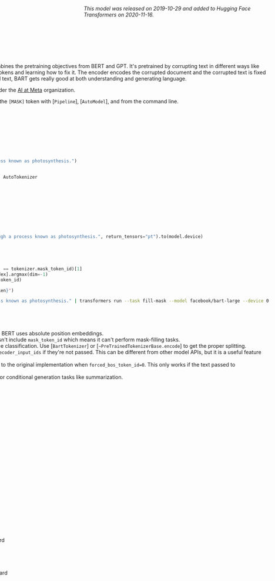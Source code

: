 <!--Copyright 2020 The HuggingFace Team. All rights reserved.

Licensed under the Apache License, Version 2.0 (the "License"); you may not use this file except in compliance with
the License. You may obtain a copy of the License at

http://www.apache.org/licenses/LICENSE-2.0

Unless required by applicable law or agreed to in writing, software distributed under the License is distributed on
an "AS IS" BASIS, WITHOUT WARRANTIES OR CONDITIONS OF ANY KIND, either express or implied. See the License for the
specific language governing permissions and limitations under the License.

⚠️ Note that this file is in Markdown but contain specific syntax for our doc-builder (similar to MDX) that may not be
rendered properly in your Markdown viewer.

-->
*This model was released on 2019-10-29 and added to Hugging Face Transformers on 2020-11-16.*

<div style="float: right;">
    <div class="flex flex-wrap space-x-1">
    <img alt="PyTorch" src="https://img.shields.io/badge/PyTorch-DE3412?style=flat&logo=pytorch&logoColor=white">
    <img alt="FlashAttention" src="https://img.shields.io/badge/%E2%9A%A1%EF%B8%8E%20FlashAttention-eae0c8?style=flat">
    <img alt="SDPA" src="https://img.shields.io/badge/SDPA-DE3412?style=flat&logo=pytorch&logoColor=white">
</div>

# BART
[BART](https://huggingface.co/papers/1910.13461) is a sequence-to-sequence model that combines the pretraining objectives from BERT and GPT. It's pretrained by corrupting text in different ways like deleting words, shuffling sentences, or masking tokens and learning how to fix it. The encoder encodes the corrupted document and the corrupted text is fixed by the decoder. As it learns to recover the original text, BART gets really good at both understanding and generating language.

You can find all the original BART checkpoints under the [AI at Meta](https://huggingface.co/facebook?search_models=bart) organization.

The example below demonstrates how to predict the `[MASK]` token with [`Pipeline`], [`AutoModel`], and from the command line.

<hfoptions id="usage">
<hfoption id="Pipeline">

```py
import torch
from transformers import pipeline

pipeline = pipeline(
    task="fill-mask",
    model="facebook/bart-large",
    dtype=torch.float16,
    device=0
)
pipeline("Plants create <mask> through a process known as photosynthesis.")

```

</hfoption>
<hfoption id="AutoModel">

```py
import torch
from transformers import AutoModelForMaskedLM, AutoTokenizer

tokenizer = AutoTokenizer.from_pretrained(
    "facebook/bart-large",
)
model = AutoModelForMaskedLM.from_pretrained(
    "facebook/bart-large",
    dtype=torch.float16,
    device_map="auto",
    attn_implementation="sdpa"
)
inputs = tokenizer("Plants create <mask> through a process known as photosynthesis.", return_tensors="pt").to(model.device)

with torch.no_grad():
    outputs = model(**inputs)
    predictions = outputs.logits

masked_index = torch.where(inputs['input_ids'] == tokenizer.mask_token_id)[1]
predicted_token_id = predictions[0, masked_index].argmax(dim=-1)
predicted_token = tokenizer.decode(predicted_token_id)

print(f"The predicted token is: {predicted_token}")
```

</hfoption>
<hfoption id="transformers CLI">

```bash
echo -e "Plants create <mask> through a process known as photosynthesis." | transformers run --task fill-mask --model facebook/bart-large --device 0
```

</hfoption>
</hfoptions>

## Notes

- Inputs should be padded on the right because BERT uses absolute position embeddings.
- The [facebook/bart-large-cnn](https://huggingface.co/facebook/bart-large-cnn) checkpoint doesn't include `mask_token_id` which means it can't perform mask-filling tasks.
- BART doesn't use `token_type_ids` for sequence classification. Use [`BartTokenizer`] or [`~PreTrainedTokenizerBase.encode`] to get the proper splitting.
- The forward pass of [`BartModel`] creates the `decoder_input_ids` if they're not passed. This can be different from other model APIs, but it is a useful feature for mask-filling tasks.
- Model predictions are intended to be identical to the original implementation when `forced_bos_token_id=0`. This only works if the text passed to `fairseq.encode` begins with a space.
- [`~GenerationMixin.generate`] should be used for conditional generation tasks like summarization.

## BartConfig

[[autodoc]] BartConfig
    - all

## BartTokenizer

[[autodoc]] BartTokenizer
    - all

## BartTokenizerFast

[[autodoc]] BartTokenizerFast
    - all

## BartModel

[[autodoc]] BartModel
    - forward

## BartForConditionalGeneration

[[autodoc]] BartForConditionalGeneration
    - forward

## BartForSequenceClassification

[[autodoc]] BartForSequenceClassification
    - forward

## BartForQuestionAnswering

[[autodoc]] BartForQuestionAnswering
    - forward

## BartForCausalLM

[[autodoc]] BartForCausalLM
    - forward
